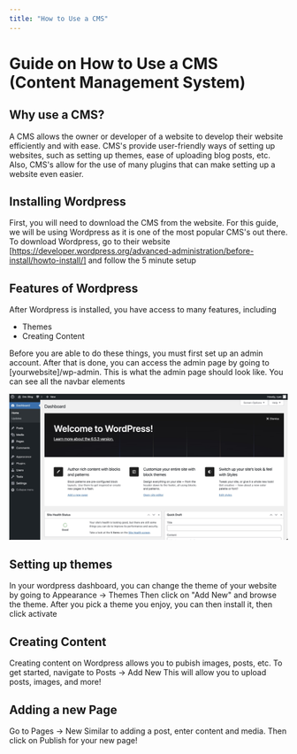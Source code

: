 ```yaml
---
title: "How to Use a CMS"
---
```


# Guide on How to Use a CMS (Content Management System)

## Why use a CMS?
A CMS allows the owner or developer of a website to develop their website efficiently and with ease. CMS's provide user-friendly ways of setting up websites, such as setting up themes, ease of uploading blog posts, etc. Also, CMS's allow for the use of many plugins that can make setting up a website even easier.

## Installing Wordpress
First, you will need to download the CMS from the website. For this guide, we will be using Wordpress as it is one of the most popular CMS's out there. To download Wordpress, go to their website [https://developer.wordpress.org/advanced-administration/before-install/howto-install/] and follow the 5 minute setup


## Features of Wordpress
After Wordpress is installed, you have access to many features, including
  * Themes
  * Creating Content

Before you are able to do these things, you must first set up an admin account. After that is done, you can access the admin page by going to [yourwebsite]/wp-admin. This is what the admin page should look like. You can see all the navbar elements

![Example](example.jpg)


## Setting up themes
In your wordpress dashboard, you can change the theme of your website by going to
    Appearance -> Themes
Then click on "Add New" and browse the theme.
After you pick a theme you enjoy, you can then install it, then click activate

## Creating Content
Creating content on Wordpress allows you to pubish images, posts, etc.
To get started, navigate to 
    Posts -> Add New
This will allow you to upload posts, images, and more!

## Adding a new Page
Go to Pages -> New
Similar to adding a post, enter content and media.
Then click on Publish for your new page!